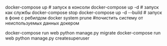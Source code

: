 docker-compose up # запуск в консоли
docker-compose up -d # запуск как службы 
docker-compose stop
docker-compose up -d --build # запуск в фоне с ребилдом
docker system prune #почистить систему от неиспользуемых данных докером

docker-compose run web python manage.py migrate
docker-compose run web python manage.py createsuperuser